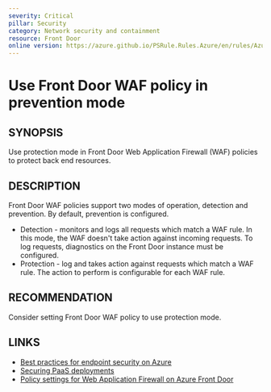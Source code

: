 ```yaml
---
severity: Critical
pillar: Security
category: Network security and containment
resource: Front Door
online version: https://azure.github.io/PSRule.Rules.Azure/en/rules/Azure.FrontDoor.WAF.Mode/
---
```


# Use Front Door WAF policy in prevention mode

## SYNOPSIS

Use protection mode in Front Door Web Application Firewall (WAF) policies to protect back end resources.

## DESCRIPTION

Front Door WAF policies support two modes of operation, detection and prevention.
By default, prevention is configured.

- Detection - monitors and logs all requests which match a WAF rule.
In this mode, the WAF doesn't take action against incoming requests.
To log requests, diagnostics on the Front Door instance must be configured.
- Protection - log and takes action against requests which match a WAF rule.
The action to perform is configurable for each WAF rule.

## RECOMMENDATION

Consider setting Front Door WAF policy to use protection mode.

## LINKS

- [Best practices for endpoint security on Azure](https://docs.microsoft.com/azure/architecture/framework/security/design-network-endpoints)
- [Securing PaaS deployments](https://docs.microsoft.com/azure/security/fundamentals/paas-deployments#install-a-web-application-firewall)
- [Policy settings for Web Application Firewall on Azure Front Door](https://docs.microsoft.com/azure/web-application-firewall/afds/waf-front-door-policy-settings#waf-mode)
